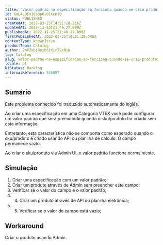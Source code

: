 ```yaml
---
title: 'Valor padrão na especificação só funciona quando se cria produtos através de Admin'
id: 6oL4LDFx18s0pOvOEKcniQ
status: PUBLISHED
createdAt: 2022-03-25T14:21:28.216Z
updatedAt: 2022-11-25T21:46:27.899Z
publishedAt: 2022-11-25T21:46:27.899Z
firstPublishedAt: 2022-03-25T14:21:29.045Z
contentType: knownIssue
productTeam: Catalog
author: 2mXZkbi0oi061KicTExNjo
tag: Catalog
slug: valor-padrao-na-especificacao-so-funciona-quando-se-cria-produtos-atraves-de-admin
locale: pt
kiStatus: Backlog
internalReference: 550097
---
```


## Sumário

<div class="alert alert-info">
  <p>Este problema conhecido foi traduzido automaticamente do inglês.</p>
</div>


Ao criar uma especificação em uma Categoria VTEX você pode configurar um valor padrão que será preenchido quando o sku/produto for criado sem esta informação.

Entretanto, esta característica não se comporta como esperado quando o sku/produto é criado usando API ou planilha de cálculo. O campo permanece vazio.

Ao criar o sku/produto via Admin UI, o valor padrão funciona normalmente.



## Simulação



1. Criar uma especificação com um valor padrão;
2. Criar um produto através de Admin sem preencher este campo;
3. Verificar se o valor do campo é o valor padrão;
4. 4. Criar um produto através de API ou planilha eletrônica;
5. 5. Verificar se o valor do campo está vazio;



## Workaround


Criar o produto usando Admin.

